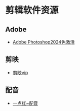 # 剪辑软件资源

## Adobe

- [Adobe Photoshop2024免激活](https://pan.quark.cn/s/aa46c23e4ef1)

## 剪映

- [剪映vip](https://pan.quark.cn/s/c96eb304e382)

## 配音

- [一点红~配音](https://pan.quark.cn/s/3285e1790b16)
